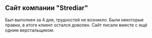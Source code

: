 ## Сайт компании "Strediar"
Был выполнен за 4 дня, трудностей не возникло. Были некоторые правки, в итоге клиент остался доволен.
Сайт писали вместе с ещё одним верстальщиком.
